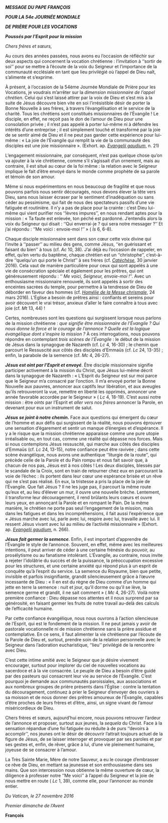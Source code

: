 ***MESSAGE DU PAPE FRANÇOIS***

***POUR LA 54e JOURNÉE MONDIALE***

***DE PRIÈRE POUR LES VOCATIONS***

***Poussés par l'Esprit pour la mission***

*Chers frères et sœurs,*

Au cours des années passées, nous avons eu l’occasion de réfléchir sur deux aspects qui concernent la vocation chrétienne : l’invitation à ‘‘sortir de soi’’ pour se mettre à l’écoute de la voix du Seigneur et l’importance de la communauté ecclésiale en tant que lieu privilégié où l’appel de Dieu naît, s’alimente et s’exprime.

À présent, à l’occasion de la 54ème Journée Mondiale de Prière pour les Vocations, je voudrais m’arrêter sur la *dimension missionnaire de l’appel chrétien*. Celui qui s’est laissé attirer par la voix de Dieu et s’est mis à la suite de Jésus découvre bien vite en soi l’irrésistible désir de porter la Bonne Nouvelle à ses frères, à travers l’évangélisation et le service de la charité. Tous les chrétiens sont constitués missionnaires de l’Évangile ! Le disciple, en effet, ne reçoit pas le don de l’amour de Dieu pour une consolation privée ; il n’est pas appelé à porter lui-même ni à défendre les intérêts d’une entreprise ; il est simplement touché et transformé par la joie de se sentir aimé de Dieu et il ne peut pas garder cette expérience pour lui-même : « La joie de l’Évangile qui remplit la vie de la communauté des disciples est une joie missionnaire ». (Exhort. ap. [*Evangelii gaudium*,](/content/francesco/fr/apost_exhortations/documents/papa-francesco_esortazione-ap_20131124_evangelii-gaudium.html) n. 21)

L’engagement missionnaire, par conséquent, n’est pas quelque chose qu’on va ajouter à la vie chrétienne, comme s’il s’agissait d’un ornement, mais au contraire, il est situé au cœur de la foi même : la relation avec le Seigneur implique le fait d’être envoyé dans le monde comme prophète de sa parole et témoin de son amour.

Même si nous expérimentons en nous beaucoup de fragilité et que nous pouvons parfois nous sentir découragés, nous devons élever la tête vers Dieu, sans nous laisser écraser par le sentiment d’inadéquation ou sans céder au pessimisme, qui fait de nous des spectateurs passifs d’une vie fatiguée et routinière. Il n’y a pas de place pour la crainte : c’est Dieu lui-même qui vient purifier nos ‘‘lèvres impures’’, en nous rendant aptes pour la mission : « Ta faute est enlevée, ton péché est pardonné. J’entendis alors la voix du Seigneur qui disait : ‘‘Qui enverrai-je ? qui sera notre messager ?’’ Et j’ai répondu : ‘‘Me voici : envoie-moi !’’ » ( *Is* 6, 6-8).

Chaque disciple missionnaire sent dans son cœur cette voix divine qui l’invite à ‘‘passer’’ au milieu des gens, comme Jésus, ‘‘en guérissant et faisant du bien’’ à tous (cf. *Ac* 10, 38). J’ai déjà eu l’occasion de rappeler, en effet, qu’en vertu du baptême, chaque chrétien est un ‘‘christophe’’, c’est-à-dire ‘‘quelqu’un qui porte le Christ’’ à ses frères (cf. *[Catéchèse](/content/francesco/fr/audiences/2016/documents/papa-francesco_20160130_udienza-giubilare.html)*, 30 janvier 2016). Cela vaut de manière particulière pour ceux qui sont appelés à une vie de consécration spéciale et également pour les prêtres, qui ont généreusement répondu : ‘‘ *Me voici, Seigneur, envoie-moi !*’’. Avec un enthousiasme missionnaire renouvelé, ils sont appelés à sortir des enceintes sacrées du temple, pour permettre à la tendresse de Dieu de déborder en faveur des hommes (cf. *[Homélie de la Messe chrismale](http://w2.vatican.va/content/francesco/fr/homilies/2016/documents/papa-francesco_20160324_omelia-crisma.html)*, 24 mars 2016). L’Église a besoin de prêtres ainsi : confiants et sereins pour avoir découvert le vrai trésor, anxieux d’aller le faire connaître à tous avec joie (cf. *Mt* 13, 44) !

Certes, nombreuses sont les questions qui surgissent lorsque nous parlons de la mission chrétienne : *que signifie être missionnaire de l’Évangile ? Qui nous donne la force et le courage de l’annonce ? Quelle est la logique évangélique dont s’inspire la mission ?* À ces interrogations, nous pouvons répondre en contemplant *trois scènes de l’Évangile* : le début de la mission de Jésus dans la synagogue de Nazareth (cf. *Lc* 4, 16-30) ; le chemin que parcourt le Ressuscité aux côtés des disciples d’Emmaüs (cf. *Lc* 24, 13-35) ; enfin, la parabole de la semence (cf. *Mc* 4, 26-27).

***Jésus est oint par l’Esprit et envoyé***. Être disciple missionnaire signifie participer activement à la mission du Christ, que Jésus lui-même décrit dans la synagogue de Nazareth : « L’Esprit du Seigneur est sur moi parce que le Seigneur m’a consacré par l’onction. Il m’a envoyé porter la Bonne Nouvelle aux pauvres, annoncer aux captifs leur libération, et aux aveugles qu’ils retrouveront la vue, remettre en liberté les opprimés, annoncer une année favorable accordée par le Seigneur » ( *Lc* 4, 18-19). C’est aussi notre mission : être *oints* par l’Esprit et *aller vers nos frères* annoncer la Parole, en devenant pour eux un instrument de salut.

***Jésus se joint à notre chemin.*** Face aux questions qui émergent du cœur de l’homme et aux défis qui surgissent de la réalité, nous pouvons éprouver une sensation d’égarement et sentir un manque d’énergies et d’espérance. Il y a le risque que la mission chrétienne apparaisse comme une pure utopie irréalisable ou, en tout cas, comme une réalité qui dépasse nos forces. Mais si nous contemplons Jésus ressuscité, qui marche aux côtés des disciples d’Emmaüs (cf. *Lc* 24, 13-15), notre confiance peut être ravivée ; dans cette scène évangélique, nous avons une authentique ‘‘liturgie de la route’’, qui précède celle de la Parole et du Pain rompu et nous fait savoir que, à chacun de nos pas, Jésus est à nos côtés ! Les deux disciples, blessés par le scandale de la Croix, sont en train de retourner chez eux en parcourant la voie de l’échec : ils portent dans leur cœur une espérance brisée et un rêve qui ne s’est pas réalisé. En eux, la tristesse a pris la place de la joie de l’Évangile. Que fait Jésus ? Il ne les juge pas, il parcourt la même route qu’eux et, au lieu d’élever un mur, il ouvre une nouvelle brèche. Lentement, il transforme leur découragement, il rend brûlants leurs cœurs et ouvre leurs yeux, en annonçant la Parole et en rompant le Pain. De la même manière, le chrétien ne porte pas seul l’engagement de la mission, mais dans les fatigues et dans les incompréhensions, il fait aussi l’expérience que « Jésus marche avec lui, parle avec lui, respire avec lui, travaille avec lui. Il ressent Jésus vivant avec lui au milieu de l’activité missionnaire » (Exhort. ap. *[Evangelii gaudium](/content/francesco/fr/apost_exhortations/documents/papa-francesco_esortazione-ap_20131124_evangelii-gaudium.html)*, n. 266).

***Jésus fait germer la semence***. Enfin, il est important d’apprendre de l’Évangile le style de l’annonce. Souvent, en effet, même avec les meilleures intentions, il peut arriver de céder à une certaine frénésie du pouvoir, au prosélytisme ou au fanatisme intolérant. L’Évangile, au contraire, nous invite à rejeter l’idolâtrie du succès et de la puissance, la préoccupation excessive pour les structures, et une certaine anxiété qui répond plus à un esprit de conquête qu’à l’esprit du service. La semence du Royaume, bien que petite, invisible et parfois insignifiante, grandit silencieusement grâce à l’œuvre incessante de Dieu : « Il en est du règne de Dieu comme d’un homme qui jette en terre la semence : nuit et jour, qu’il dorme ou qu’il se lève, la semence germe et grandit, il ne sait comment » ( *Mc* 4, 26-27). Voilà notre première confiance : Dieu dépasse nos attentes et il nous surprend par sa générosité, en faisant germer les fruits de notre travail au-delà des calculs de l’efficacité humaine.

Par cette confiance évangélique, nous nous ouvrons à l’action silencieuse de l’Esprit, qui est le fondement de la mission. Il ne peut jamais y avoir de pastorale vocationnelle ni de mission chrétienne sans la prière assidue et contemplative. En ce sens, il faut alimenter la vie chrétienne par l’écoute de la Parole de Dieu et, surtout, prendre soin de la relation personnelle avec le Seigneur dans l’adoration eucharistique, ‘‘lieu’’ privilégié de la rencontre avec Dieu.

C’est cette intime amitié avec le Seigneur que je désire vivement encourager, surtout pour implorer du ciel de nouvelles vocations au sacerdoce et à la vie consacrée. Le peuple de Dieu a besoin d’être guidé par des pasteurs qui consacrent leur vie au service de l’Évangile. C’est pourquoi je demande aux communautés paroissiales, aux associations et aux nombreux groupes de prière présents dans l’Église : contre la tentation du découragement, continuez à prier le Seigneur d’envoyer des ouvriers à sa moisson et de nous donner des prêtres amoureux de l’Évangile, capables d’être proches de leurs frères et d’être, ainsi, un signe vivant de l’amour miséricordieux de Dieu.

Chers frères et sœurs, aujourd’hui encore, nous pouvons retrouver l’ardeur de l’annonce et proposer, surtout aux jeunes, la *sequela* du Christ. Face à la sensation répandue d’une foi fatiguée ou réduite à de purs ‘‘devoirs à accomplir’’, nos jeunes ont le désir de découvrir l’attrait toujours actuel de la figure de Jésus, de se laisser interroger et provoquer par ses paroles et par ses gestes et, enfin, de rêver, grâce à lui, d’une vie pleinement humaine, joyeuse de se consacrer à l’amour.

La Très Sainte Marie, Mère de notre Sauveur, a eu le courage d’embrasser ce rêve de Dieu, en mettant sa jeunesse et son enthousiasme dans ses mains. Que son intercession nous obtienne la même ouverture de cœur, la diligence à professer notre ‘‘Me voici’’ à l’appel du Seigneur et la joie de nous mettre en route ( *Lc* 1, 39), comme elle, pour l’annoncer au monde entier.

*Du Vatican, le 27 novembre 2016*

*Premier dimanche de l’Avent*

**François**